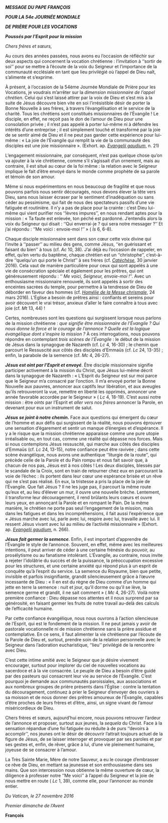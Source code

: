 ***MESSAGE DU PAPE FRANÇOIS***

***POUR LA 54e JOURNÉE MONDIALE***

***DE PRIÈRE POUR LES VOCATIONS***

***Poussés par l'Esprit pour la mission***

*Chers frères et sœurs,*

Au cours des années passées, nous avons eu l’occasion de réfléchir sur deux aspects qui concernent la vocation chrétienne : l’invitation à ‘‘sortir de soi’’ pour se mettre à l’écoute de la voix du Seigneur et l’importance de la communauté ecclésiale en tant que lieu privilégié où l’appel de Dieu naît, s’alimente et s’exprime.

À présent, à l’occasion de la 54ème Journée Mondiale de Prière pour les Vocations, je voudrais m’arrêter sur la *dimension missionnaire de l’appel chrétien*. Celui qui s’est laissé attirer par la voix de Dieu et s’est mis à la suite de Jésus découvre bien vite en soi l’irrésistible désir de porter la Bonne Nouvelle à ses frères, à travers l’évangélisation et le service de la charité. Tous les chrétiens sont constitués missionnaires de l’Évangile ! Le disciple, en effet, ne reçoit pas le don de l’amour de Dieu pour une consolation privée ; il n’est pas appelé à porter lui-même ni à défendre les intérêts d’une entreprise ; il est simplement touché et transformé par la joie de se sentir aimé de Dieu et il ne peut pas garder cette expérience pour lui-même : « La joie de l’Évangile qui remplit la vie de la communauté des disciples est une joie missionnaire ». (Exhort. ap. [*Evangelii gaudium*,](/content/francesco/fr/apost_exhortations/documents/papa-francesco_esortazione-ap_20131124_evangelii-gaudium.html) n. 21)

L’engagement missionnaire, par conséquent, n’est pas quelque chose qu’on va ajouter à la vie chrétienne, comme s’il s’agissait d’un ornement, mais au contraire, il est situé au cœur de la foi même : la relation avec le Seigneur implique le fait d’être envoyé dans le monde comme prophète de sa parole et témoin de son amour.

Même si nous expérimentons en nous beaucoup de fragilité et que nous pouvons parfois nous sentir découragés, nous devons élever la tête vers Dieu, sans nous laisser écraser par le sentiment d’inadéquation ou sans céder au pessimisme, qui fait de nous des spectateurs passifs d’une vie fatiguée et routinière. Il n’y a pas de place pour la crainte : c’est Dieu lui-même qui vient purifier nos ‘‘lèvres impures’’, en nous rendant aptes pour la mission : « Ta faute est enlevée, ton péché est pardonné. J’entendis alors la voix du Seigneur qui disait : ‘‘Qui enverrai-je ? qui sera notre messager ?’’ Et j’ai répondu : ‘‘Me voici : envoie-moi !’’ » ( *Is* 6, 6-8).

Chaque disciple missionnaire sent dans son cœur cette voix divine qui l’invite à ‘‘passer’’ au milieu des gens, comme Jésus, ‘‘en guérissant et faisant du bien’’ à tous (cf. *Ac* 10, 38). J’ai déjà eu l’occasion de rappeler, en effet, qu’en vertu du baptême, chaque chrétien est un ‘‘christophe’’, c’est-à-dire ‘‘quelqu’un qui porte le Christ’’ à ses frères (cf. *[Catéchèse](/content/francesco/fr/audiences/2016/documents/papa-francesco_20160130_udienza-giubilare.html)*, 30 janvier 2016). Cela vaut de manière particulière pour ceux qui sont appelés à une vie de consécration spéciale et également pour les prêtres, qui ont généreusement répondu : ‘‘ *Me voici, Seigneur, envoie-moi !*’’. Avec un enthousiasme missionnaire renouvelé, ils sont appelés à sortir des enceintes sacrées du temple, pour permettre à la tendresse de Dieu de déborder en faveur des hommes (cf. *[Homélie de la Messe chrismale](http://w2.vatican.va/content/francesco/fr/homilies/2016/documents/papa-francesco_20160324_omelia-crisma.html)*, 24 mars 2016). L’Église a besoin de prêtres ainsi : confiants et sereins pour avoir découvert le vrai trésor, anxieux d’aller le faire connaître à tous avec joie (cf. *Mt* 13, 44) !

Certes, nombreuses sont les questions qui surgissent lorsque nous parlons de la mission chrétienne : *que signifie être missionnaire de l’Évangile ? Qui nous donne la force et le courage de l’annonce ? Quelle est la logique évangélique dont s’inspire la mission ?* À ces interrogations, nous pouvons répondre en contemplant *trois scènes de l’Évangile* : le début de la mission de Jésus dans la synagogue de Nazareth (cf. *Lc* 4, 16-30) ; le chemin que parcourt le Ressuscité aux côtés des disciples d’Emmaüs (cf. *Lc* 24, 13-35) ; enfin, la parabole de la semence (cf. *Mc* 4, 26-27).

***Jésus est oint par l’Esprit et envoyé***. Être disciple missionnaire signifie participer activement à la mission du Christ, que Jésus lui-même décrit dans la synagogue de Nazareth : « L’Esprit du Seigneur est sur moi parce que le Seigneur m’a consacré par l’onction. Il m’a envoyé porter la Bonne Nouvelle aux pauvres, annoncer aux captifs leur libération, et aux aveugles qu’ils retrouveront la vue, remettre en liberté les opprimés, annoncer une année favorable accordée par le Seigneur » ( *Lc* 4, 18-19). C’est aussi notre mission : être *oints* par l’Esprit et *aller vers nos frères* annoncer la Parole, en devenant pour eux un instrument de salut.

***Jésus se joint à notre chemin.*** Face aux questions qui émergent du cœur de l’homme et aux défis qui surgissent de la réalité, nous pouvons éprouver une sensation d’égarement et sentir un manque d’énergies et d’espérance. Il y a le risque que la mission chrétienne apparaisse comme une pure utopie irréalisable ou, en tout cas, comme une réalité qui dépasse nos forces. Mais si nous contemplons Jésus ressuscité, qui marche aux côtés des disciples d’Emmaüs (cf. *Lc* 24, 13-15), notre confiance peut être ravivée ; dans cette scène évangélique, nous avons une authentique ‘‘liturgie de la route’’, qui précède celle de la Parole et du Pain rompu et nous fait savoir que, à chacun de nos pas, Jésus est à nos côtés ! Les deux disciples, blessés par le scandale de la Croix, sont en train de retourner chez eux en parcourant la voie de l’échec : ils portent dans leur cœur une espérance brisée et un rêve qui ne s’est pas réalisé. En eux, la tristesse a pris la place de la joie de l’Évangile. Que fait Jésus ? Il ne les juge pas, il parcourt la même route qu’eux et, au lieu d’élever un mur, il ouvre une nouvelle brèche. Lentement, il transforme leur découragement, il rend brûlants leurs cœurs et ouvre leurs yeux, en annonçant la Parole et en rompant le Pain. De la même manière, le chrétien ne porte pas seul l’engagement de la mission, mais dans les fatigues et dans les incompréhensions, il fait aussi l’expérience que « Jésus marche avec lui, parle avec lui, respire avec lui, travaille avec lui. Il ressent Jésus vivant avec lui au milieu de l’activité missionnaire » (Exhort. ap. *[Evangelii gaudium](/content/francesco/fr/apost_exhortations/documents/papa-francesco_esortazione-ap_20131124_evangelii-gaudium.html)*, n. 266).

***Jésus fait germer la semence***. Enfin, il est important d’apprendre de l’Évangile le style de l’annonce. Souvent, en effet, même avec les meilleures intentions, il peut arriver de céder à une certaine frénésie du pouvoir, au prosélytisme ou au fanatisme intolérant. L’Évangile, au contraire, nous invite à rejeter l’idolâtrie du succès et de la puissance, la préoccupation excessive pour les structures, et une certaine anxiété qui répond plus à un esprit de conquête qu’à l’esprit du service. La semence du Royaume, bien que petite, invisible et parfois insignifiante, grandit silencieusement grâce à l’œuvre incessante de Dieu : « Il en est du règne de Dieu comme d’un homme qui jette en terre la semence : nuit et jour, qu’il dorme ou qu’il se lève, la semence germe et grandit, il ne sait comment » ( *Mc* 4, 26-27). Voilà notre première confiance : Dieu dépasse nos attentes et il nous surprend par sa générosité, en faisant germer les fruits de notre travail au-delà des calculs de l’efficacité humaine.

Par cette confiance évangélique, nous nous ouvrons à l’action silencieuse de l’Esprit, qui est le fondement de la mission. Il ne peut jamais y avoir de pastorale vocationnelle ni de mission chrétienne sans la prière assidue et contemplative. En ce sens, il faut alimenter la vie chrétienne par l’écoute de la Parole de Dieu et, surtout, prendre soin de la relation personnelle avec le Seigneur dans l’adoration eucharistique, ‘‘lieu’’ privilégié de la rencontre avec Dieu.

C’est cette intime amitié avec le Seigneur que je désire vivement encourager, surtout pour implorer du ciel de nouvelles vocations au sacerdoce et à la vie consacrée. Le peuple de Dieu a besoin d’être guidé par des pasteurs qui consacrent leur vie au service de l’Évangile. C’est pourquoi je demande aux communautés paroissiales, aux associations et aux nombreux groupes de prière présents dans l’Église : contre la tentation du découragement, continuez à prier le Seigneur d’envoyer des ouvriers à sa moisson et de nous donner des prêtres amoureux de l’Évangile, capables d’être proches de leurs frères et d’être, ainsi, un signe vivant de l’amour miséricordieux de Dieu.

Chers frères et sœurs, aujourd’hui encore, nous pouvons retrouver l’ardeur de l’annonce et proposer, surtout aux jeunes, la *sequela* du Christ. Face à la sensation répandue d’une foi fatiguée ou réduite à de purs ‘‘devoirs à accomplir’’, nos jeunes ont le désir de découvrir l’attrait toujours actuel de la figure de Jésus, de se laisser interroger et provoquer par ses paroles et par ses gestes et, enfin, de rêver, grâce à lui, d’une vie pleinement humaine, joyeuse de se consacrer à l’amour.

La Très Sainte Marie, Mère de notre Sauveur, a eu le courage d’embrasser ce rêve de Dieu, en mettant sa jeunesse et son enthousiasme dans ses mains. Que son intercession nous obtienne la même ouverture de cœur, la diligence à professer notre ‘‘Me voici’’ à l’appel du Seigneur et la joie de nous mettre en route ( *Lc* 1, 39), comme elle, pour l’annoncer au monde entier.

*Du Vatican, le 27 novembre 2016*

*Premier dimanche de l’Avent*

**François**